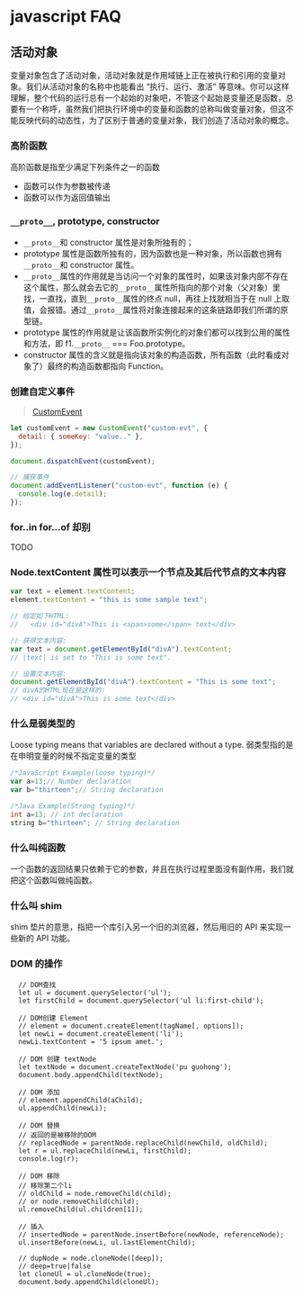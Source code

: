 # javascript FAQ

## 活动对象

变量对象包含了活动对象，活动对象就是作用域链上正在被执行和引用的变量对象。我们从活动对象的名称中也能看出 “执行、运行、激活” 等意味。你可以这样理解，整个代码的运行总有一个起始的对象吧，不管这个起始是变量还是函数，总要有一个称呼，虽然我们把执行环境中的变量和函数的总称叫做变量对象，但这不能反映代码的动态性，为了区别于普通的变量对象，我们创造了活动对象的概念。

### 高阶函数

高阶函数是指至少满足下列条件之一的函数

- 函数可以作为参数被传递
- 函数可以作为返回值输出

### `__proto__`, prototype, constructor

- `__proto__`和 constructor 属性是对象所独有的；
- prototype 属性是函数所独有的，因为函数也是一种对象，所以函数也拥有`__proto__`和 constructor 属性。
- `__proto__`属性的作用就是当访问一个对象的属性时，如果该对象内部不存在这个属性，那么就会去它的`__proto__`属性所指向的那个对象（父对象）里找，一直找，直到`__proto__`属性的终点 null，再往上找就相当于在 null 上取值，会报错。通过`__proto__`属性将对象连接起来的这条链路即我们所谓的原型链。
- prototype 属性的作用就是让该函数所实例化的对象们都可以找到公用的属性和方法，即 f1.`__proto__` === Foo.prototype。
- constructor 属性的含义就是指向该对象的构造函数，所有函数（此时看成对象了）最终的构造函数都指向 Function。

### 创建自定义事件

> [CustomEvent](https://developer.mozilla.org/zh-CN/docs/Web/API/CustomEvent)

```javascript
let customEvent = new CustomEvent("custom-evt", {
  detail: { someKey: "value.." },
});

document.dispatchEvent(customEvent);

// 捕获事件
document.addEventListener("custom-evt", function (e) {
  console.log(e.detail);
});
```

### for..in for...of 却别

TODO

### Node.textContent 属性可以表示一个节点及其后代节点的文本内容

```javascript
var text = element.textContent;
element.textContent = "this is some sample text";

// 给定如下HTML:
//   <div id="divA">This is <span>some</span> text</div>

// 获得文本内容:
var text = document.getElementById("divA").textContent;
// |text| is set to "This is some text".

// 设置文本内容:
document.getElementById("divA").textContent = "This is some text";
// divA的HTML现在是这样的:
// <div id="divA">This is some text</div>
```

### 什么是弱类型的

Loose typing means that variables are declared without a type.
弱类型指的是在申明变量的时候不指定变量的类型

```JavaScript
/*JavaScript Example(loose typing)*/
var a=13;// Number declaration
var b="thirteen";// String declaration
```

```java
/*Java Example(Strong typing)*/
int a=13; // int declaration
string b="thirteen"; // String declaration
```

### 什么叫纯函数

一个函数的返回结果只依赖于它的参数，并且在执行过程里面没有副作用，我们就把这个函数叫做纯函数。

### 什么叫 shim

shim 垫片的意思，指把一个库引入另一个旧的浏览器，然后用旧的 API 来实现一些新的 API 功能。

### DOM 的操作

```
  // DOM查找
  let ul = document.querySelector('ul');
  let firstChild = document.querySelector('ul li:first-child');

  // DOM创建 Element
  // element = document.createElement(tagName[, options]);
  let newLi = document.createElement('li');
  newLi.textContent = '5 ipsum amet.';

  // DOM 创建 textNode
  let textNode = document.createTextNode('pu guohong');
  document.body.appendChild(textNode);

  // DOM 添加
  // element.appendChild(aChild);
  ul.appendChild(newLi);

  // DOM 替换
  // 返回的是被移除的DOM
  // replacedNode = parentNode.replaceChild(newChild, oldChild);
  let r = ul.replaceChild(newLi, firstChild);
  console.log(r);

  // DOM 移除
  // 移除第二个li
  // oldChild = node.removeChild(child);
  // or node.removeChild(child);
  ul.removeChild(ul.children[1]);

  // 插入
  // insertedNode = parentNode.insertBefore(newNode, referenceNode);
  ul.insertBefore(newLi, ul.lastElementChild);

  // dupNode = node.cloneNode([deep]);
  // deep=true|false
  let cloneUl = ul.cloneNode(true);
  document.body.appendChild(cloneUl);
```
